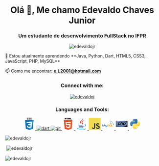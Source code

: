 <h1 align="center">Olá 👋, Me chamo Edevaldo Chaves Junior</h1>
<h3 align="center">Um estudante de desenvolvimento FullStack no IFPR</h3>

<p align="center"> <img src="https://komarev.com/ghpvc/?username=edevaldojr&label=Profile%20views&color=0e75b6&style=flat" alt="edevaldojr" /> </p>
<p>
 🌱 Estou atualmente aprendendo **Java, Python, Dart, HTML5, CSS3, JavaScript, PHP, MySQL**

 📫 Como me encontrar: **e.j.2001@hotmail.com**
</p>
<h3 align="center">Connect with me:</h3>
<p align="center">
<a href="https://instagram.com/edevaldoj" target="blank"><img align="center" src="https://raw.githubusercontent.com/rahuldkjain/github-profile-readme-generator/master/src/images/icons/Social/instagram.svg" alt="edevaldoj" height="30" width="40" /></a>
</p>

<h3 align="center">Languages and Tools:</h3>
<p align="center"> <a href="https://www.w3schools.com/css/" target="_blank" rel="noreferrer"> <img src="https://raw.githubusercontent.com/devicons/devicon/master/icons/css3/css3-original-wordmark.svg" alt="css3" width="40" height="40"/> </a> <a href="https://dart.dev" target="_blank" rel="noreferrer"> <img src="https://www.vectorlogo.zone/logos/dartlang/dartlang-icon.svg" alt="dart" width="40" height="40"/> </a> <a href="https://git-scm.com/" target="_blank" rel="noreferrer"> <img src="https://www.vectorlogo.zone/logos/git-scm/git-scm-icon.svg" alt="git" width="40" height="40"/> </a> <a href="https://www.w3.org/html/" target="_blank" rel="noreferrer"> <img src="https://raw.githubusercontent.com/devicons/devicon/master/icons/html5/html5-original-wordmark.svg" alt="html5" width="40" height="40"/> </a> <a href="https://www.java.com" target="_blank" rel="noreferrer"> <img src="https://raw.githubusercontent.com/devicons/devicon/master/icons/java/java-original.svg" alt="java" width="40" height="40"/> </a> <a href="https://developer.mozilla.org/en-US/docs/Web/JavaScript" target="_blank" rel="noreferrer"> <img src="https://raw.githubusercontent.com/devicons/devicon/master/icons/javascript/javascript-original.svg" alt="javascript" width="40" height="40"/> </a> <a href="https://www.mysql.com/" target="_blank" rel="noreferrer"> <img src="https://raw.githubusercontent.com/devicons/devicon/master/icons/mysql/mysql-original-wordmark.svg" alt="mysql" width="40" height="40"/> </a> <a href="https://www.php.net" target="_blank" rel="noreferrer"> <img src="https://raw.githubusercontent.com/devicons/devicon/master/icons/php/php-original.svg" alt="php" width="40" height="40"/> </a> <a href="https://www.python.org" target="_blank" rel="noreferrer"> <img src="https://raw.githubusercontent.com/devicons/devicon/master/icons/python/python-original.svg" alt="python" width="40" height="40"/> </a> </p>

<p><img align="center" src="https://github-readme-stats.vercel.app/api/top-langs?username=edevaldojr&show_icons=true&theme=dark&locale=en&layout=compact" alt="edevaldojr" /></p>

<p>&nbsp;<img align="center" src="https://github-readme-stats.vercel.app/api?username=edevaldojr&show_icons=true&theme=dark&locale=en" alt="edevaldojr" /></p>

<p><img align="center" src="https://github-readme-streak-stats.herokuapp.com/?user=edevaldojr&theme=dark" alt="edevaldojr" /></p>

